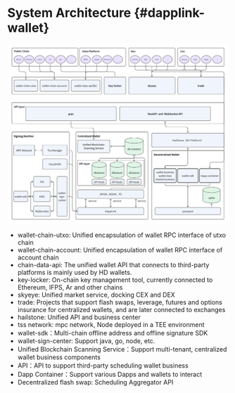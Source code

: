# System Architecture {#dapplink-wallet}

![img.png](img/img.png)

- wallet-chain-utxo:  Unified encapsulation of wallet RPC interface of utxo chain
- wallet-chain-account:  Unified encapsulation of wallet RPC interface of account chain
- chain-data-api:  The unified wallet API that connects to third-party platforms is mainly used by HD wallets.
- key-locker: On-chain key management tool, currently connected to Ethereum, IFPS, Ar and other chains
- skyeye: Unified market service, docking CEX and DEX
- trade: Projects that support flash swaps, leverage, futures and options insurance for centralized wallets, and are later connected to exchanges
- hailstone: Unified API and business center
- tss network: mpc network, Node deployed in a TEE environment
- wallet-sdk：Multi-chain offline address and offline signature SDK
- wallet-sign-center: Support java, go, node, etc.
- Unified Blockchain Scanning Service：Support multi-tenant, centralized wallet business components
- API：API to support third-party scheduling wallet business
- Dapp Container：Support various Dapps and wallets to interact
- Decentralized flash swap: Scheduling Aggregator API